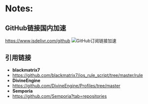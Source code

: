 # Notes:
## GitHub链接国内加速
https://www.jsdelivr.com/github
![GitHub订阅链接加速](C:\Users\Song\Desktop\Migrate_from_GitHub_to_jsDelivr.jpg)

## 引用链接
+ **blackmatrix7**  
+ https://github.com/blackmatrix7/ios_rule_script/tree/master/rule
+ **DivineEngine**  
+ https://github.com/DivineEngine/Profiles/tree/master
+ **Semporia**  
+ https://github.com/Semporia?tab=repositories
